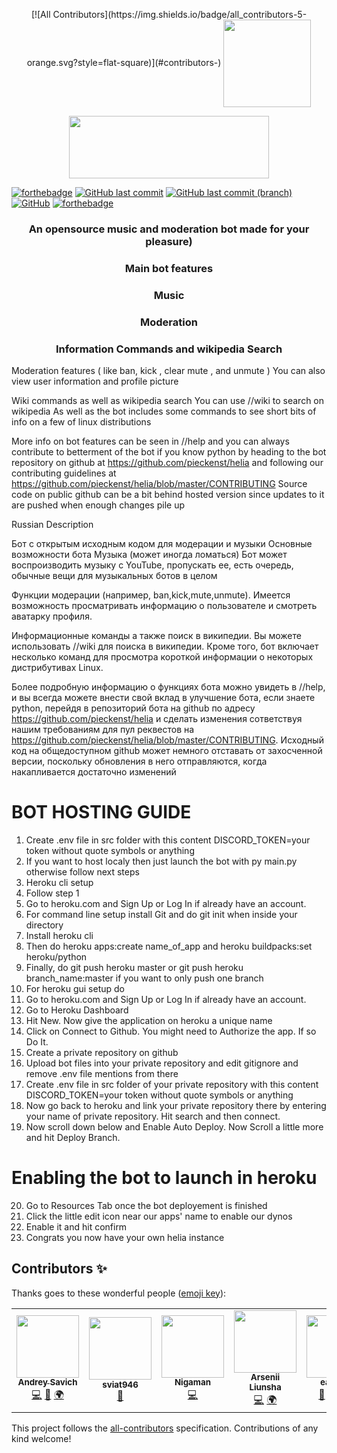 <p align="center">
<!-- ALL-CONTRIBUTORS-BADGE:START - Do not remove or modify this section -->
[![All Contributors](https://img.shields.io/badge/all_contributors-5-orange.svg?style=flat-square)](#contributors-)
<!-- ALL-CONTRIBUTORS-BADGE:END -->
<img align="center" src="https://raw.githubusercontent.com/pieckenst/helia/current/heliacircle.png" height="140" width="140">
</p>

<p align="center">
<img align="center" src="https://raw.githubusercontent.com/pieckenst/helia/current/bitmapm.png" height="100" width="320">
</p>

[![forthebadge](https://forthebadge.com/images/badges/made-with-python.svg)](https://forthebadge.com)
[![GitHub last commit](https://img.shields.io/github/last-commit/pieckenst/helia?style=for-the-badge)](https://github.com/pieckenst/helia/commits/current)
[![GitHub last commit (branch)](https://img.shields.io/github/last-commit/pieckenst/helia/canary?color=ff4500&label=CANARY%3ALAST%20COMMIT&style=for-the-badge)](https://github.com/pieckenst/helia/commits/canary)
[![GitHub](https://img.shields.io/github/license/pieckenst/helia?style=for-the-badge)](https://github.com/pieckenst/helia/blob/master/LICENSE)
[![forthebadge](https://forthebadge.com/images/badges/built-with-love.svg)](https://forthebadge.com)

<div align="center">
<h3 align="center">An opensource music and moderation bot made for your pleasure)</h3>  
<h3 align="center">Main bot features</h3>
<h3 align="center"> Music </h3>
<h3 align="center"> Moderation </h3>
<h3 align="center"> Information Commands and wikipedia Search</h3>
</div>

Moderation features ( like ban, kick , clear mute , and unmute ) You can also view user information and profile picture

Wiki commands as well as wikipedia search You can use //wiki to search on wikipedia As well as the bot includes some commands to see short bits of info on a few of linux distributions

More info on bot features can be seen in //help and you can always contribute to betterment of the bot if you know python by heading to the bot repository on github at https://github.com/pieckenst/helia and following our contributing guidelines at https://github.com/pieckenst/helia/blob/master/CONTRIBUTING
Source code on public github can be a bit behind hosted version since updates to it are pushed when enough changes pile up

Russian Description

Бот с открытым исходным кодом для модерации и музыки Основные возможности бота Музыка (может иногда ломаться) Бот может воспроизводить музыку с YouTube, пропускать ее, есть очередь, обычные вещи для музыкальных ботов в целом

Функции модерации (например, ban,kick,mute,unmute).  Имеется возможность просматривать информацию о пользователе и смотреть аватарку профиля.

Информационные команды а также поиск в википедии. Вы можете использовать //wiki для поиска в википедии. Кроме того, бот включает несколько команд для просмотра короткой информации о некоторых дистрибутивах Linux.

Более подробную информацию о функциях бота можно увидеть в //help, и вы всегда можете внести свой вклад в улучшение бота, если знаете python, перейдя в репозиторий бота на github по адресу https://github.com/pieckenst/helia и сделать изменения сответствуя нашим требованиям для пул реквестов на https://github.com/pieckenst/helia/blob/master/CONTRIBUTING. Исходный код на общедоступном github может немного отставать от захосченной версии, поскольку обновления в него отправляются, когда накапливается достаточно изменений

# BOT HOSTING GUIDE
1. Create .env file in src folder with this content
DISCORD_TOKEN=your token without quote symbols or anything
2. If you want to host localy then just launch the bot with py main.py otherwise follow next steps
3. Heroku cli setup
4. Follow step 1 
5. Go to heroku.com and Sign Up or Log In if already have an account.
6. For command line setup install Git and do git init when inside your directory
7. Install heroku cli
8. Then do heroku apps:create name_of_app and heroku buildpacks:set heroku/python
9. Finally, do git push heroku master or git push heroku branch_name:master if you want to only push one branch
10. For heroku gui setup do
11. Go to heroku.com and Sign Up or Log In if already have an account.
12. Go to Heroku Dashboard
13. Hit New. Now give the application on heroku a unique name
14. Click on Connect to Github. You might need to Authorize the app. If so Do It. 
15. Create a private repository on github 
16. Upload bot files into your private repository and edit gitignore and remove .env file mentions from there
17. Create .env file in src folder of your private repository with this content
DISCORD_TOKEN=your token without quote symbols or anything
18. Now go back to heroku and link your private repository there by entering your name of private repository. Hit search and then connect.
19. Now scroll down below and Enable Auto Deploy. Now Scroll a little more and hit Deploy Branch.
# Enabling the bot to launch in heroku
20. Go to Resources Tab once the bot deployement is finished
21. Click the little edit icon near our apps' name to enable our dynos
22. Enable it and hit confirm
23. Congrats you now have your own helia instance

## Contributors ✨

Thanks goes to these wonderful people ([emoji key](https://allcontributors.org/docs/en/emoji-key)):

<!-- ALL-CONTRIBUTORS-LIST:START - Do not remove or modify this section -->
<!-- prettier-ignore-start -->
<!-- markdownlint-disable -->
<table>
  <tr>
    <td align="center"><a href="https://github.com/pieckenst"><img src="https://avatars.githubusercontent.com/u/46422808?v=4?s=100" width="100px;" alt=""/><br /><sub><b>Andrey Savich </b></sub></a><br /><a href="https://github.com/helia-developers/helia/commits?author=pieckenst" title="Code">💻</a> <a href="#design-pieckenst" title="Design">🎨</a> <a href="#translation-pieckenst" title="Translation">🌍</a></td>
    <td align="center"><a href="https://github.com/Sviat946"><img src="https://avatars.githubusercontent.com/u/83779551?v=4?s=100" width="100px;" alt=""/><br /><sub><b>sviat946</b></sub></a><br /><a href="#ideas-Sviat946" title="Ideas, Planning, & Feedback">🤔</a></td>
    <td align="center"><a href="https://discord.gg/5JEb7ju"><img src="https://avatars.githubusercontent.com/u/52179357?v=4?s=100" width="100px;" alt=""/><br /><sub><b>Nigaman</b></sub></a><br /><a href="https://github.com/helia-developers/helia/commits?author=NigamanRPG" title="Code">💻</a></td>
    <td align="center"><a href="https://github.com/arslee07"><img src="https://avatars.githubusercontent.com/u/50916030?v=4?s=100" width="100px;" alt=""/><br /><sub><b>Arsenii Liunsha</b></sub></a><br /><a href="https://github.com/helia-developers/helia/commits?author=arslee07" title="Code">💻</a> <a href="#translation-arslee07" title="Translation">🌍</a></td>
    <td align="center"><a href="https://github.com/eaxecx"><img src="https://avatars.githubusercontent.com/u/61050197?v=4?s=100" width="100px;" alt=""/><br /><sub><b>eax-ebx</b></sub></a><br /><a href="#talk-eaxecx" title="Talks">📢</a> <a href="#example-eaxecx" title="Examples">💡</a> <a href="https://github.com/helia-developers/helia/commits?author=eaxecx" title="Code">💻</a> <a href="#question-eaxecx" title="Answering Questions">💬</a></td>
  </tr>
</table>

<!-- markdownlint-restore -->
<!-- prettier-ignore-end -->

<!-- ALL-CONTRIBUTORS-LIST:END -->

This project follows the [all-contributors](https://github.com/all-contributors/all-contributors) specification. Contributions of any kind welcome!